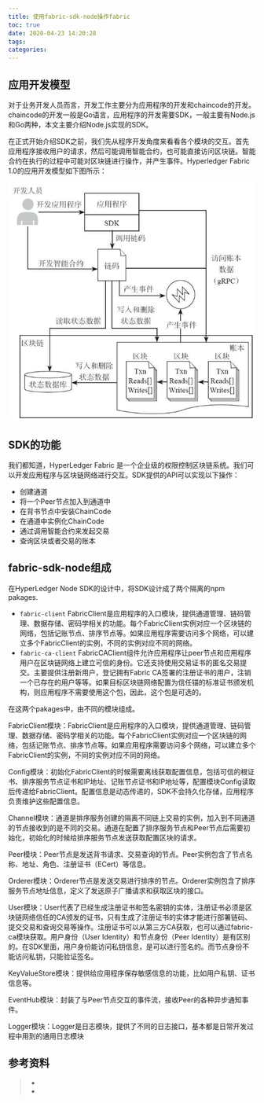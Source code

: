 ```yaml
---
title: 使用fabric-sdk-node操作fabric
toc: true
date: 2020-04-23 14:20:28
tags:
categories:
---
```




## **应用开发模型**

对于业务开发人员而言，开发工作主要分为应用程序的开发和chaincode的开发。chaincode的开发一般是Go语言，应用程序的开发需要SDK，一般主要有Node.js和Go两种，本文主要介绍Node.js实现的SDK。

在正式开始介绍SDK之前，我们先从程序开发角度来看看各个模块的交互。首先应用程序接收用户的请求，然后可能调用智能合约，也可能直接访问区块链。智能合约在执行的过程中可能对区块链进行操作，并产生事件。Hyperledger Fabric 1.0的应用开发模型如下图所示：

![](使用fabric-sdk-node操作fabric/dev-model.jpg)



## **SDK的功能**

我们都知道，HyperLedger Fabric 是一个企业级的权限控制区块链系统。我们可以开发应用程序与区块链网络进行交互。SDK提供的API可以实现以下操作：

- 创建通道
- 将一个Peer节点加入到通道中
- 在背书节点中安装ChainCode
- 在通道中实例化ChainCode
- 通过调用智能合约来发起交易
- 查询区块或者交易的账本



## fabric-sdk-node组成

在HyperLedger Node SDK的设计中，将SDK设计成了两个隔离的npm pakages.

- `fabric-client` FabricClient是应用程序的入口模块，提供通道管理、链码管理、数据存储、密码学相关的功能。每个FabricClient实例对应一个区块链的网络，包括记账节点、排序节点等。如果应用程序需要访问多个网络，可以建立多个FabricClient的实例，不同的实例对应不同的网络。
- `fabric-ca-client` FabricCAClient组件允许应用程序让peer节点和应用程序用户在区块链网络上建立可信的身份。它还支持使用交易证书的匿名交易提交。主要提供注册新用户，登记拥有Fabric CA签署的注册证书的用户，注销一个已存在的用户等等。如果目标区块链网络配置为信任锚的标准证书颁发机构，则应用程序不需要使用这个包，因此，这个包是可选的。

在这两个pakages中，由不同的模块组成。

FabricClient模块：FabricClient是应用程序的入口模块，提供通道管理、链码管理、数据存储、密码学相关的功能。每个FabricClient实例对应一个区块链的网络，包括记账节点、排序节点等。如果应用程序需要访问多个网络，可以建立多个FabricClient的实例，不同的实例对应不同的网络。

Config模块：初始化FabricClient的时候需要离线获取配置信息，包括可信的根证书、排序服务节点证书和IP地址、记账节点证书和IP地址等，配置模块Config读取后传递给FabricClient。配置信息是动态传递的，SDK不会持久化存储，应用程序负责维护这些配置信息。

Channel模块：通道是排序服务创建的隔离不同链上交易的实例，加入到不同通道的节点接收到的是不同的交易。通道在配置了排序服务节点和Peer节点后需要初始化，初始化的时候给排序服务节点发送获取配置区块的请求。

Peer模块：Peer节点是发送背书请求、交易查询的节点。Peer实例包含了节点名称、地址、角色、注册证书（ECert）等信息。

Orderer模块：Orderer节点是发送交易进行排序的节点。Orderer实例包含了排序服务节点地址信息，定义了发送原子广播请求和获取区块的接口。

User模块：User代表了已经生成注册证书和签名密钥的实体，注册证书必须是区块链网络信任的CA颁发的证书，只有生成了注册证书的实体才能进行部署链码、提交交易和查询交易等操作。注册证书可以从第三方CA获取，也可以通过fabric-ca模块获取。用户身份（User Identity）和节点身份（Peer Identity）是有区别的。在SDK里面，用户身份能访问私钥信息，是可以进行签名的。而节点身份不能访问私钥，只能验证签名。

KeyValueStore模块：提供给应用程序保存敏感信息的功能，比如用户私钥、证书信息等。

EventHub模块：封装了与Peer节点交互的事件流，接收Peer的各种异步通知事件。

Logger模块：Logger是日志模块，提供了不同的日志接口，基本都是日常开发过程中用到的通用日志模块

## 参考资料

> - []()
> - []()
